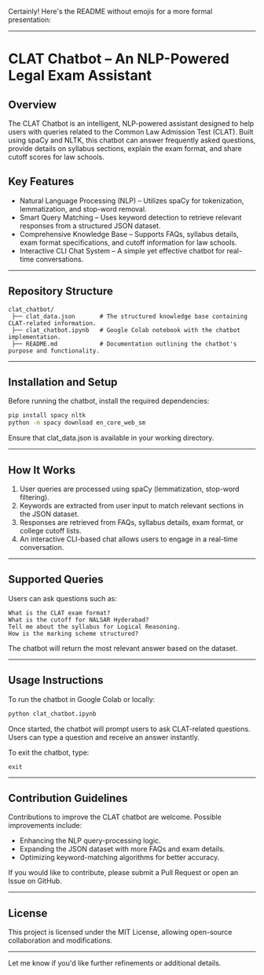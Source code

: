 Certainly! Here's the README without emojis for a more formal presentation:

---

# CLAT Chatbot – An NLP-Powered Legal Exam Assistant

## Overview
The CLAT Chatbot is an intelligent, NLP-powered assistant designed to help users with queries related to the Common Law Admission Test (CLAT). Built using spaCy and NLTK, this chatbot can answer frequently asked questions, provide details on syllabus sections, explain the exam format, and share cutoff scores for law schools.

## Key Features
- Natural Language Processing (NLP) – Utilizes spaCy for tokenization, lemmatization, and stop-word removal.
- Smart Query Matching – Uses keyword detection to retrieve relevant responses from a structured JSON dataset.
- Comprehensive Knowledge Base – Supports FAQs, syllabus details, exam format specifications, and cutoff information for law schools.
- Interactive CLI Chat System – A simple yet effective chatbot for real-time conversations.

---

## Repository Structure
```
clat_chatbot/
 ├── clat_data.json       # The structured knowledge base containing CLAT-related information.
 ├── clat_chatbot.ipynb   # Google Colab notebook with the chatbot implementation.
 ├── README.md            # Documentation outlining the chatbot's purpose and functionality.
```

---

## Installation and Setup

Before running the chatbot, install the required dependencies:

```bash
pip install spacy nltk
python -m spacy download en_core_web_sm
```

Ensure that clat_data.json is available in your working directory.

---

## How It Works
1. User queries are processed using spaCy (lemmatization, stop-word filtering).
2. Keywords are extracted from user input to match relevant sections in the JSON dataset.
3. Responses are retrieved from FAQs, syllabus details, exam format, or college cutoff lists.
4. An interactive CLI-based chat allows users to engage in a real-time conversation.

---

## Supported Queries
Users can ask questions such as:
```
What is the CLAT exam format?
What is the cutoff for NALSAR Hyderabad?
Tell me about the syllabus for Logical Reasoning.
How is the marking scheme structured?
```
The chatbot will return the most relevant answer based on the dataset.

---

## Usage Instructions
To run the chatbot in Google Colab or locally:
```python
python clat_chatbot.ipynb
```
Once started, the chatbot will prompt users to ask CLAT-related questions. Users can type a question and receive an answer instantly.

To exit the chatbot, type:
```
exit
```

---

## Contribution Guidelines
Contributions to improve the CLAT chatbot are welcome. Possible improvements include:
- Enhancing the NLP query-processing logic.
- Expanding the JSON dataset with more FAQs and exam details.
- Optimizing keyword-matching algorithms for better accuracy.

If you would like to contribute, please submit a Pull Request or open an Issue on GitHub.

---

## License
This project is licensed under the MIT License, allowing open-source collaboration and modifications.

---
 Let me know if you'd like further refinements or additional details.
